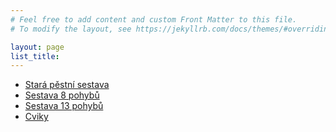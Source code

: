 ```yaml
---
# Feel free to add content and custom Front Matter to this file.
# To modify the layout, see https://jekyllrb.com/docs/themes/#overriding-theme-defaults

layout: page
list_title: 
---
```




<ul>
  <li><a href="{{ site.baseurl }}/sestava1">Stará pěstní sestava</a></li>
  <li><a href="{{ site.baseurl }}/sestava8">Sestava 8 pohybů</a></li>
  <li><a href="{{ site.baseurl }}/sestava13">Sestava 13 pohybů</a></li>
  <li><a href="{{ site.baseurl }}/cviceni">Cviky</a></li>
</ul>